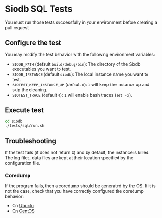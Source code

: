 # Siodb SQL Tests

You must run those tests successfully in your environment before creating a pull request.

## Configure the test

You may modify the test behavior with the following environment variables:

- `SIODB_PATH` (default `build/debug/bin`): The directory of the Siodb executables you want to test.
- `SIODB_INSTANCE` (default `siodb`): The local instance name you want to test.
- `SIOTEST_KEEP_INSTANCE_UP` (default `0`): `1` will keep the instance up and skip the cleaning.
- `SIOTEST_TRACE` (default `0`): `1` will enable bash traces (`set -x`).

## Execute test

```bash
cd siodb
./tests/sql/run.sh
```

## Troubleshooting

If the test fails (it does not return 0) and by default, the instance is killed.
The log files, data files are kept at their location specified by the configuration file.

### Coredump

If the program fails, then a coredump should be generated by the OS.
If it is not the case, check that you have correctly configured the coredump behavior:

- On [Ubuntu](https://askubuntu.com/questions/966407/where-do-i-find-the-core-dump-in-ubuntu-16-04lts/1181036#1181036)
- On [CentOS](https://www.thegeekdiary.com/how-to-enable-core-dump-for-applications-on-centos-rhel)
